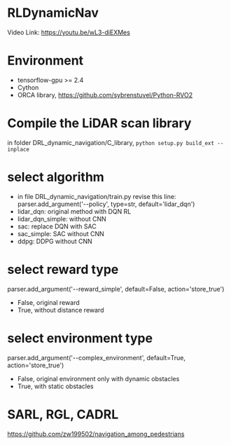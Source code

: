 # RLDynamicNav
Video Link: https://youtu.be/wL3-diEXMes

# Environment
- tensorflow-gpu >= 2.4
- Cython
- ORCA library, https://github.com/sybrenstuvel/Python-RVO2

# Compile the LiDAR scan library
in folder DRL_dynamic_navigation/C_library, ```python setup.py build_ext --inplace```

# select algorithm
- in file DRL_dynamic_navigation/train.py
revise this line: parser.add_argument('--policy', type=str, default='lidar_dqn')
- lidar_dqn: original method with DQN RL
- lidar_dqn_simple: without CNN
- sac: replace DQN with SAC
- sac_simple: SAC without CNN
- ddpg: DDPG without CNN

# select reward type
parser.add_argument('--reward_simple', default=False, action='store_true')
- False, original reward
- True, without distance reward

# select environment type
parser.add_argument('--complex_environment', default=True, action='store_true')
- False, original environment only with dynamic obstacles
- True, with static obstacles

# SARL, RGL, CADRL
https://github.com/zw199502/navigation_among_pedestrians
